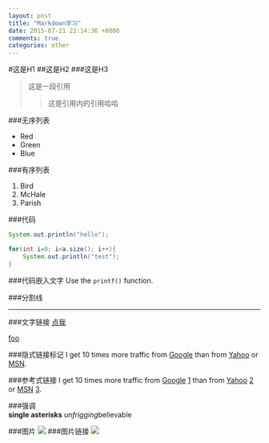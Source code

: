 ```yaml
---
layout: post
title: "Markdown学习"
date: 2015-07-21 22:14:36 +0800
comments: true
categories: other
---
```

#这是H1
##这是H2
###这是H3
<!--more-->
>这是一段引用
>>这是引用内的引用哈哈

###无序列表

*   Red
*   Green
*   Blue

###有序列表
1.  Bird
2.  McHale
3.  Parish

###代码
```java
System.out.println("hello");

for(int i=0; i<a.size(); i++){
	System.out.println("test");
}
```
	
###代码嵌入文字
Use the `printf()` function.
	
###分割线
***

###文字链接
[点我](http://www.baidu.com "baidu title")

[foo](http://example.com/  "Optional Title Here")

###隐式链接标记
I get 10 times more traffic from [Google][] than from
[Yahoo][] or [MSN][].

  [google]: http://google.com/        "Google"
  [yahoo]:  http://search.yahoo.com/  "Yahoo Search"
  [msn]:    http://search.msn.com/    "MSN Search"

###参考式链接
I get 10 times more traffic from [Google] [1] than from
[Yahoo] [2] or [MSN] [3].

  [1]: http://google.com/        "Google"
  [2]: http://search.yahoo.com/  "Yahoo Search"
  [3]: http://search.msn.com/    "MSN Search"

###强调  
**single asterisks**
un*frigging*believable

###图片
![](http://www.baidu.com/img/bdlogo.png)
###图片链接
[![](http://www.baidu.com/img/bdlogo.png)](http://www.baidu.com)





